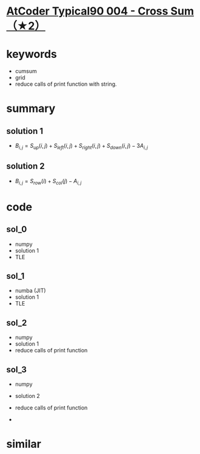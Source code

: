 # [AtCoder Typical90 004 - Cross Sum（★2）](https://atcoder.jp/contests/typical90/tasks/typical90_d)



# keywords 
- cumsum
- grid 
- reduce calls of print function with string.



# summary
## solution 1
- $B_{i, j} = S_{up}(i, j) + S_{left}(i, j) + S_{right}(i, j) + S_{down}(i, j) - 3A_{i, j}$

## solution 2
- $B_{i, j} = S_{row}(i) + S_{col}(j) - A_{i, j}$


# code 
## sol_0
- numpy
- solution 1
- TLE


## sol_1
- numba (JIT)
- solution 1
- TLE


## sol_2
- numpy
- solution 1
- reduce calls of print function


## sol_3
- numpy
- solution 2
- reduce calls of print function

- 

# similar 